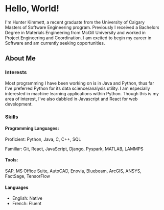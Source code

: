 # Hello, World!

I'm Hunter Kimmett, a recent graduate from the University of Calgary Masters of Software Engineering program. Previously I received a Bachelors Degree in  Materials Engineering from McGill University and worked in Project Engineering and Coordination. I am excited to begin my career in Software and am currently seeking opportunities.

## About Me

### Interests

Most programming I have been working on is in Java and Python, thus far I've preferred Python for its data science/analysis utility. I am especially interested in machine learning applications within Python. Though this is my area of interest, I've also dabbled in Javascript and React for web development. 

### Skills

#### Programming Languages:

Proficient: Python, Java, C, C++, SQL

Familiar: Git, React, JavaScript, Django, Pyspark, MATLAB, LAMMPS

#### Tools:
SAP, MS Office Suite, AutoCAD, Enovia, Bluebeam, ArcGIS, ANSYS, FactSage, TensorFlow

#### Languages
- English: Native
- French: Fluent
